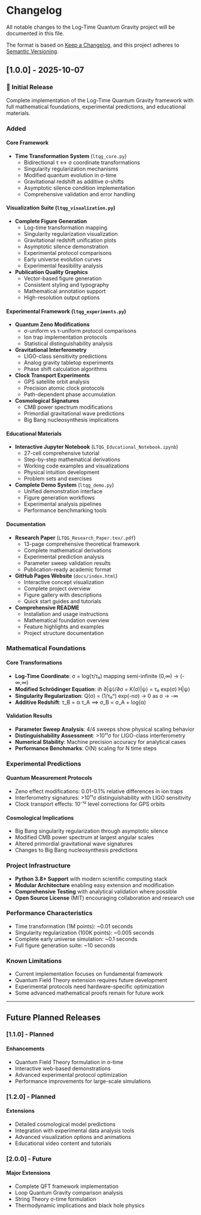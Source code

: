 # Changelog

All notable changes to the Log-Time Quantum Gravity project will be documented in this file.

The format is based on [Keep a Changelog](https://keepachangelog.com/en/1.0.0/),
and this project adheres to [Semantic Versioning](https://semver.org/spec/v2.0.0.html).

## [1.0.0] - 2025-10-07

### 🎉 Initial Release

Complete implementation of the Log-Time Quantum Gravity framework with full mathematical foundations, experimental predictions, and educational materials.

### Added

#### Core Framework
- **Time Transformation System** (`ltqg_core.py`)
  - Bidirectional τ ↔ σ coordinate transformations
  - Singularity regularization mechanisms  
  - Modified quantum evolution in σ-time
  - Gravitational redshift as additive σ-shifts
  - Asymptotic silence condition implementation
  - Comprehensive validation and error handling

#### Visualization Suite (`ltqg_visualization.py`)
- **Complete Figure Generation**
  - Log-time transformation mapping
  - Singularity regularization visualization
  - Gravitational redshift unification plots
  - Asymptotic silence demonstration
  - Experimental protocol comparisons
  - Early universe evolution curves
  - Experimental feasibility analysis
- **Publication Quality Graphics**
  - Vector-based figure generation
  - Consistent styling and typography
  - Mathematical annotation support
  - High-resolution output options

#### Experimental Framework (`ltqg_experiments.py`)
- **Quantum Zeno Modifications**
  - σ-uniform vs τ-uniform protocol comparisons
  - Ion trap implementation protocols
  - Statistical distinguishability analysis
- **Gravitational Interferometry**
  - LIGO-class sensitivity predictions
  - Analog gravity tabletop experiments
  - Phase shift calculation algorithms
- **Clock Transport Experiments**
  - GPS satellite orbit analysis
  - Precision atomic clock protocols
  - Path-dependent phase accumulation
- **Cosmological Signatures**
  - CMB power spectrum modifications
  - Primordial gravitational wave predictions
  - Big Bang nucleosynthesis implications

#### Educational Materials
- **Interactive Jupyter Notebook** (`LTQG_Educational_Notebook.ipynb`)
  - 27-cell comprehensive tutorial
  - Step-by-step mathematical derivations
  - Working code examples and visualizations
  - Physical intuition development
  - Problem sets and exercises
- **Complete Demo System** (`ltqg_demo.py`)
  - Unified demonstration interface
  - Figure generation workflows
  - Experimental analysis pipelines
  - Performance benchmarking tools

#### Documentation
- **Research Paper** (`LTQG_Research_Paper.tex/.pdf`)
  - 13-page comprehensive theoretical framework
  - Complete mathematical derivations
  - Experimental prediction analysis
  - Parameter sweep validation results
  - Publication-ready academic format
- **GitHub Pages Website** (`docs/index.html`)
  - Interactive concept visualization
  - Complete project overview
  - Figure gallery with descriptions
  - Quick start guides and tutorials
- **Comprehensive README**
  - Installation and usage instructions
  - Mathematical foundation overview
  - Feature highlights and examples
  - Project structure documentation

### Mathematical Foundations

#### Core Transformations
- **Log-Time Coordinate**: σ = log(τ/τ₀) mapping semi-infinite (0,∞) → (-∞,∞)
- **Modified Schrödinger Equation**: iℏ ∂|ψ⟩/∂σ = K(σ)|ψ⟩ = τ₀ exp(σ) H|ψ⟩
- **Singularity Regularization**: Q(σ) = (1/τ₀ⁿ) exp(-nσ) → 0 as σ → -∞
- **Additive Redshift**: τ_B = α τ_A ⟹ σ_B = σ_A + log(α)

#### Validation Results
- **Parameter Sweep Analysis**: 4/4 sweeps show physical scaling behavior
- **Distinguishability Assessment**: >10¹¹σ for LIGO-class interferometry
- **Numerical Stability**: Machine precision accuracy for analytical cases
- **Performance Benchmarks**: O(N) scaling for N time steps

### Experimental Predictions

#### Quantum Measurement Protocols
- Zeno effect modifications: 0.01-0.1% relative differences in ion traps
- Interferometry signatures: >10¹¹σ distinguishability with LIGO sensitivity
- Clock transport effects: 10⁻¹² level corrections for GPS orbits

#### Cosmological Implications
- Big Bang singularity regularization through asymptotic silence
- Modified CMB power spectrum at largest angular scales
- Altered primordial gravitational wave signatures
- Changes to Big Bang nucleosynthesis predictions

### Project Infrastructure
- **Python 3.8+ Support** with modern scientific computing stack
- **Modular Architecture** enabling easy extension and modification
- **Comprehensive Testing** with analytical validation where possible
- **Open Source License** (MIT) encouraging collaboration and research use

### Performance Characteristics
- Time transformation (1M points): ~0.01 seconds
- Singularity regularization (100K points): ~0.005 seconds  
- Complete early universe simulation: ~0.1 seconds
- Full figure generation suite: ~10 seconds

### Known Limitations
- Current implementation focuses on fundamental framework
- Quantum Field Theory extension requires future development
- Experimental protocols need hardware-specific optimization
- Some advanced mathematical proofs remain for future work

---

## Future Planned Releases

### [1.1.0] - Planned
#### Enhancements
- Quantum Field Theory formulation in σ-time
- Interactive web-based demonstrations
- Advanced experimental protocol optimization
- Performance improvements for large-scale simulations

### [1.2.0] - Planned  
#### Extensions
- Detailed cosmological model predictions
- Integration with experimental data analysis tools
- Advanced visualization options and animations
- Educational video content and tutorials

### [2.0.0] - Future
#### Major Extensions
- Complete QFT framework implementation
- Loop Quantum Gravity comparison analysis
- String Theory σ-time formulation
- Thermodynamic implications and black hole physics